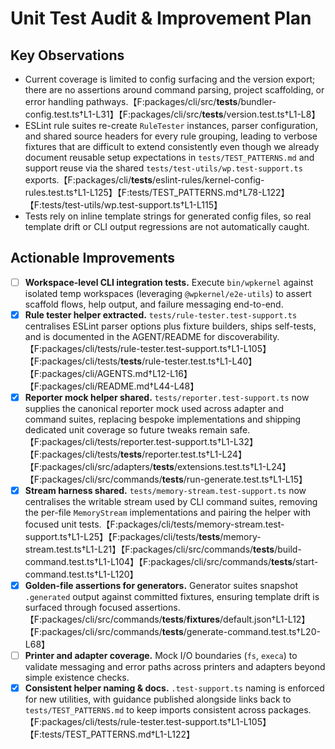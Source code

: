 # Unit Test Audit & Improvement Plan

## Key Observations

- Current coverage is limited to config surfacing and the version export; there are no assertions around command parsing, project scaffolding, or error handling pathways.【F:packages/cli/src/**tests**/bundler-config.test.ts†L1-L31】【F:packages/cli/src/**tests**/version.test.ts†L1-L8】
- ESLint rule suites re-create `RuleTester` instances, parser configuration, and shared source headers for every rule grouping, leading to verbose fixtures that are difficult to extend consistently even though we already document reusable setup expectations in `tests/TEST_PATTERNS.md` and support reuse via the shared `tests/test-utils/wp.test-support.ts` exports.【F:packages/cli/**tests**/eslint-rules/kernel-config-rules.test.ts†L1-L125】【F:tests/TEST_PATTERNS.md†L78-L122】【F:tests/test-utils/wp.test-support.ts†L1-L115】
- Tests rely on inline template strings for generated config files, so real template drift or CLI output regressions are not automatically caught.

## Actionable Improvements

- [ ] **Workspace-level CLI integration tests.** Execute `bin/wpkernel` against isolated temp workspaces (leveraging `@wpkernel/e2e-utils`) to assert scaffold flows, help output, and failure messaging end-to-end.
- [x] **Rule tester helper extracted.** `tests/rule-tester.test-support.ts` centralises ESLint parser options plus fixture builders, ships self-tests, and is documented in the AGENT/README for discoverability.【F:packages/cli/tests/rule-tester.test-support.ts†L1-L105】【F:packages/cli/tests/**tests**/rule-tester.test.ts†L1-L40】【F:packages/cli/AGENTS.md†L12-L16】【F:packages/cli/README.md†L44-L48】
- [x] **Reporter mock helper shared.** `tests/reporter.test-support.ts` now supplies the canonical reporter mock used across adapter and command suites, replacing bespoke implementations and shipping dedicated unit coverage so future tweaks remain safe.【F:packages/cli/tests/reporter.test-support.ts†L1-L32】【F:packages/cli/tests/**tests**/reporter.test.ts†L1-L24】【F:packages/cli/src/adapters/**tests**/extensions.test.ts†L1-L24】【F:packages/cli/src/commands/**tests**/run-generate.test.ts†L1-L15】
- [x] **Stream harness shared.** `tests/memory-stream.test-support.ts` now centralises the writable stream used by CLI command suites, removing the per-file `MemoryStream` implementations and pairing the helper with focused unit tests.【F:packages/cli/tests/memory-stream.test-support.ts†L1-L25】【F:packages/cli/tests/**tests**/memory-stream.test.ts†L1-L21】【F:packages/cli/src/commands/**tests**/build-command.test.ts†L1-L104】【F:packages/cli/src/commands/**tests**/start-command.test.ts†L1-L120】
- [x] **Golden-file assertions for generators.** Generator suites snapshot `.generated` output against committed fixtures, ensuring template drift is surfaced through focused assertions.【F:packages/cli/src/commands/**tests**/**fixtures**/default.json†L1-L12】【F:packages/cli/src/commands/**tests**/generate-command.test.ts†L20-L68】
- [ ] **Printer and adapter coverage.** Mock I/O boundaries (`fs`, `execa`) to validate messaging and error paths across printers and adapters beyond simple existence checks.
- [x] **Consistent helper naming & docs.** `.test-support.ts` naming is enforced for new utilities, with guidance published alongside links back to `tests/TEST_PATTERNS.md` to keep imports consistent across packages.【F:packages/cli/tests/rule-tester.test-support.ts†L1-L105】【F:tests/TEST_PATTERNS.md†L1-L122】

